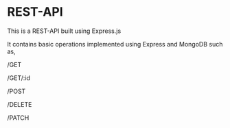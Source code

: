 # REST-API

This is a REST-API built using Express.js

It contains basic operations implemented using Express and MongoDB such as,

/GET

/GET/:id

/POST

/DELETE

/PATCH

